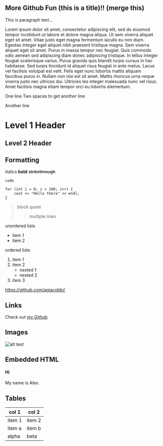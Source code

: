 More Github Fun (this is a title)!! (merge this)
---------------------------------
This is paragraph text...

Lorem ipsum dolor sit amet, consectetur adipiscing elit, sed do eiusmod tempor incididunt ut labore et dolore magna aliqua. Ut sem viverra aliquet eget sit amet. Vitae justo eget magna fermentum iaculis eu non diam. Egestas integer eget aliquet nibh praesent tristique magna. Sem viverra aliquet eget sit amet. Purus in massa tempor nec feugiat. Quis commodo odio aenean sed adipiscing diam donec adipiscing tristique. In tellus integer feugiat scelerisque varius. Purus gravida quis blandit turpis cursus in hac habitasse. Sed turpis tincidunt id aliquet risus feugiat in ante metus. Lacus vel facilisis volutpat est velit. Felis eget nunc lobortis mattis aliquam faucibus purus in. Nullam non nisi est sit amet. Mattis rhoncus urna neque viverra justo nec ultrices dui. Ultricies leo integer malesuada nunc vel risus. Amet facilisis magna etiam tempor orci eu lobortis elementum.

One line
Two spaces to get another line

Another line

# Level 1 Header
## Level 2 Header

## Formatting
*italics*
**bold**
~~strikethrough~~

`code`

```
for (int i = 0; i < 100; i++) {
    cout << "Hello there" << endl;
}
```

>block quote
>>multiple lines

unordered lists
* item 1
* item 2

ordered lists
1. item 1
1. item 2
    * nested 1
    * nested 2
1. item 3

https://github.com/agiacobbi/

## Links
Check out [my Github](https://github.com/agiacobbi/)

## Images
![alt text](https://i2.wp.com/blog.knoldus.com/wp-content/uploads/2017/01/markdown.png?fit=810%2C498&ssl=1)

## Embedded HTML
<html>
<h4>
Hi
</h4>
<body>
My name is Alex.
</body>
</html>

## Tables
|col 1|col 2|
|-----|-----|
|item 1|item 2|
|item a|item b|
|alpha|beta|



